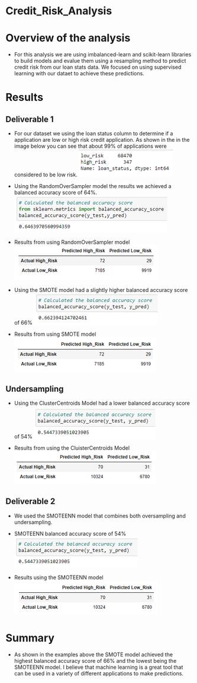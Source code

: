 # Credit_Risk_Analysis

# Overview of the analysis
- For this analysis we are using imbalanced-learn and scikit-learn libraries to build models and evalue them using a resampling method to predict credit risk from our loan stats data. We focused on using supervised learning with our dataet to achieve these predictions. 

# Results

## Deliverable 1
- For our dataset we using the loan status column to determine if a application are low or high risk credit application. As shown in the in the image below you can see that about 99% of applications were considered to be low risk. 
![](Resources/dataset.PNG)

- Using the RandomOverSampler model the results we achieved a balanced accuracy score of 64%.
![](Resources/randomoversampler.PNG)

- Results from using RandomOverSampler model
![](Resources/results1.PNG)

- Using the SMOTE model had a slightly higher balanced accuracy score of 66%
![](Resources/SMOTE.PNG)

- Results from using SMOTE model
![](Resources/SMOTEresults.PNG)

## Undersampling

- Using the ClusterCentroids Model had a lower balanced accuracy score of 54%
![](Resources/clustercentroids.PNG)

- Results from using the CluisterCentroids Model
![](Resources/clustercentroidsR.PNG)

## Deliverable 2

- We used the SMOTEENN model that combines both oversampling and undersampling. 

- SMOTEENN balanced accuracy score of 54%
![](Resources/SMOTEENN.PNG)

- Results using the SMOTEENN model
![](Resources/SMOTEENN1.PNG)

# Summary

- As shown in the examples above the SMOTE model achieved the highest balanced accuracy score of 66% and the lowest being the SMOTEENN model. I believe that machine learning is a great tool that can be used in a variety of different applications to make predictions.

